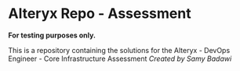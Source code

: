 # Alteryx Repo - Assessment
**For testing purposes only.**

This is a repository containing the solutions for the Alteryx - DevOps Engineer - Core Infrastructure Assessment
*Created by Samy Badawi*



